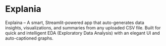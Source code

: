 # Explania
Explaina – A smart, Streamlit-powered app that auto-generates data insights, visualizations, and summaries from any uploaded CSV file. Built for quick and intelligent EDA (Exploratory Data Analysis) with an elegant UI and auto-captioned graphs.
